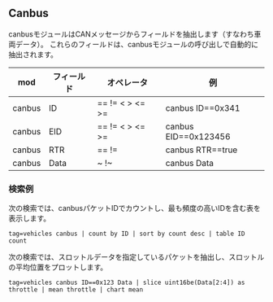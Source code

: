## Canbus

canbusモジュールはCANメッセージからフィールドを抽出します（すなわち車両データ）。 これらのフィールドは、canbusモジュールの呼び出しで自動的に抽出されます。

| mod | フィールド | オペレータ | 例
|-----|-------|-----------|----------
| canbus | ID | == != < > <= >= | canbus ID==0x341
| canbus | EID | == != < > <= >= | canbus EID==0x123456
| canbus | RTR | == != | canbus RTR==true
| canbus | Data | ~ !~ | canbus Data

### 検索例

次の検索では、canbusパケットIDでカウントし、最も頻度の高いIDを含む表を表示します。

```
tag=vehicles canbus | count by ID | sort by count desc | table ID count
```

次の検索では、スロットルデータを指定しているパケットを抽出し、スロットルの平均位置をプロットします。
```
tag=vehicles canbus ID==0x123 Data | slice uint16be(Data[2:4]) as throttle | mean throttle | chart mean
```
